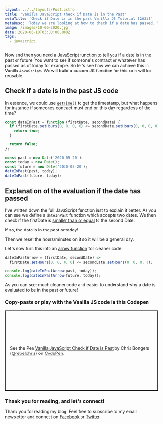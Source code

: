 ```yaml
---
layout: ../../layouts/Post.astro
title: 'Vanilla JavaScript Check if Date is in the Past'
metaTitle: 'Check if Date is in the past Vanilla JS Tutorial [2022]'
metaDesc: 'Today we are looking at how to check if a date has passed. You can also use this to check if a date is in the future too.'
image: /images/10-06-2020.jpg
date: 2020-06-10T03:00:00.000Z
tags:
  - javascript
---
```


Now and then you need a JavaScript function to tell you if a date is in the past or future. You want to see if someone's contract or whatever has passed as of today for example.
So let's see how we can achieve this in Vanilla `JavaScript`.
We will build a custom JS function for this so it will be reusable.

## Check if a date is in the past JS code

In essence, we could use [`getTime()`](https://daily-dev-tips.com/posts/vanilla-javascript-get-timestamp/) to get the timestamp, but what happens for instance if someones contract must end on this day regardless of the time?

```js
const dateInPast = function (firstDate, secondDate) {
  if (firstDate.setHours(0, 0, 0, 0) <= secondDate.setHours(0, 0, 0, 0)) {
    return true;
  }

  return false;
};

const past = new Date('2020-05-20');
const today = new Date();
const future = new Date('2030-05-20');
dateInPast(past, today);
dateInPast(future, today);
```

## Explanation of the evaluation if the date has passed

I've written down the full JavaScript function just to explain it better.
As you can see we define a `dateInPast` function which accepts two dates.
We then check if the firstDate is [smaller than or equal](https://daily-dev-tips.com/posts/vanilla-javascript-comparison-operators/) to the second Date.

If so, the date is in the past or today!

Then we reset the hours/minutes on it so it will be a general day.

Let's now turn this into an [arrow function](https://daily-dev-tips.com/posts/javascript-arrow-function/) for cleaner code:

```js
dateInPastArrow = (firstDate, secondDate) =>
  firstDate.setHours(0, 0, 0, 0) <= secondDate.setHours(0, 0, 0, 0);

console.log(dateInPastArrow(past, today));
console.log(dateInPastArrow(future, today));
```

As you can see: much cleaner code and easier to understand why a date is evaluated to be in the past or future!

### Copy-paste or play with the Vanilla JS code in this Codepen

<p class="codepen" data-height="265" data-theme-id="dark" data-default-tab="js,result" data-user="rebelchris" data-slug-hash="KKVdEaE" style="height: 265px; box-sizing: border-box; display: flex; align-items: center; justify-content: center; border: 2px solid; margin: 1em 0; padding: 1em;" data-pen-title="Vanilla JavaScript Check if Date is Past">
  <span>See the Pen <a href="https://codepen.io/rebelchris/pen/KKVdEaE">
  Vanilla JavaScript Check if Date is Past</a> by Chris Bongers (<a href="https://codepen.io/rebelchris">@rebelchris</a>)
  on <a href="https://codepen.io">CodePen</a>.</span>
</p>
<script async src="https://static.codepen.io/assets/embed/ei.js"></script>

### Thank you for reading, and let's connect!

Thank you for reading my blog. Feel free to subscribe to my email newsletter and connect on [Facebook](https://www.facebook.com/DailyDevTipsBlog) or [Twitter](https://twitter.com/DailyDevTips1)
